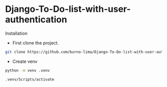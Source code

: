 # Django-To-Do-list-with-user-authentication

Installation

- First clone the project.

```sh
git clone https://github.com/burno-lima/Django-To-Do-list-with-user-authentication.git
```

- Create venv

```sh
python -m venv .venv
```
```sh
.venv/Scripts/activate
```
